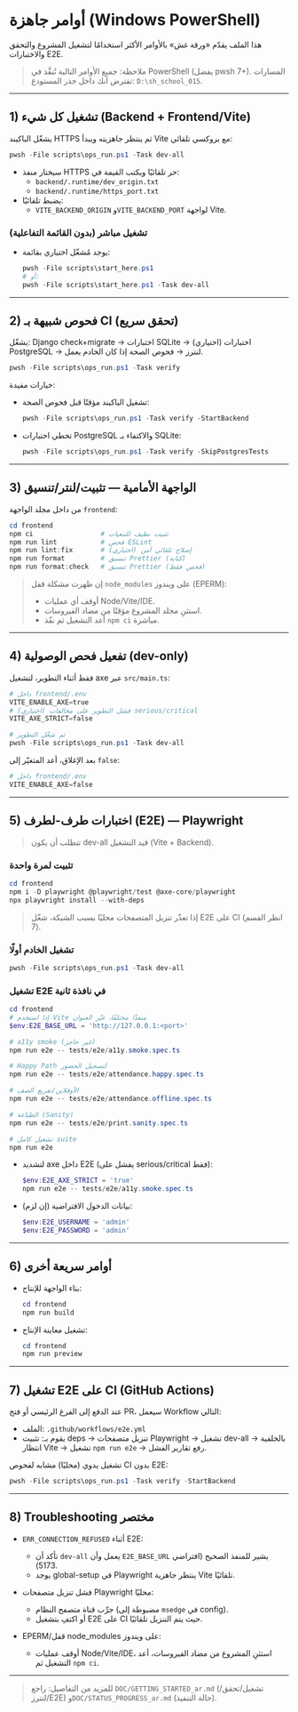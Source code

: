 # أوامر جاهزة (Windows PowerShell)

هذا الملف يقدّم «ورقة غش» بالأوامر الأكثر استخدامًا لتشغيل المشروع والتحقق والاختبارات E2E.

> ملاحظة: جميع الأوامر التالية تُنفَّذ في PowerShell (يفضل pwsh 7+). المسارات تفترض أنك داخل جذر المستودع: `D:\sh_school_015`.

---

## 1) تشغيل كل شيء (Backend + Frontend/Vite)

يشغّل الباكيند HTTPS ثم ينتظر جاهزيته ويبدأ Vite مع بروكسي تلقائي:

```powershell
pwsh -File scripts\ops_run.ps1 -Task dev-all
```

- سيختار منفذ HTTPS حر تلقائيًا ويكتب القيمة في:
  - `backend/.runtime/dev_origin.txt`
  - `backend/.runtime/https_port.txt`
- يضبط تلقائيًا:
  - `VITE_BACKEND_ORIGIN` و`VITE_BACKEND_PORT` لواجهة Vite.

### تشغيل مباشر (بدون القائمة التفاعلية)
- يوجد مُشغّل اختياري بقائمة:
  ```powershell
  pwsh -File scripts\start_here.ps1
  # أو:
  pwsh -File scripts\start_here.ps1 -Task dev-all
  ```

---

## 2) فحوص شبيهة بـ CI (تحقق سريع)

يشغّل: Django check+migrate → اختبارات SQLite → (اختياري) اختبارات PostgreSQL → لنترز → فحوص الصحة إذا كان الخادم يعمل.

```powershell
pwsh -File scripts\ops_run.ps1 -Task verify
```

خيارات مفيدة:

- تشغيل الباكيند مؤقتًا قبل فحوص الصحة:
  ```powershell
  pwsh -File scripts\ops_run.ps1 -Task verify -StartBackend
  ```

- تخطي اختبارات PostgreSQL والاكتفاء بـ SQLite:
  ```powershell
  pwsh -File scripts\ops_run.ps1 -Task verify -SkipPostgresTests
  ```

---

## 3) الواجهة الأمامية — تثبيت/لنتر/تنسيق

من داخل مجلد الواجهة `frontend`:

```powershell
cd frontend
npm ci                 # تثبيت نظيف للتبعيات
npm run lint           # فحص ESLint
npm run lint:fix       # إصلاح تلقائي آمن (اختياري)
npm run format         # تنسيق Prettier (كتابة)
npm run format:check   # تنسيق Prettier (فحص فقط)
```

> إن ظهرت مشكلة قفل `node_modules` على ويندوز (EPERM):
> - أوقف أي عمليات Node/Vite/IDE.
> - استثنِ مجلد المشروع مؤقتًا من مضاد الفيروسات.
> - أعد التشغيل ثم نفّذ `npm ci` مباشرة.

---

## 4) تفعيل فحص الوصولية (dev-only)

فقط أثناء التطوير، لتشغيل axe عبر `src/main.ts`:

```powershell
# داخل frontend/.env
VITE_ENABLE_AXE=true
# (اختياري) فشل التطوير على مخالفات serious/critical
VITE_AXE_STRICT=false

# ثم شغّل التطوير
pwsh -File scripts\ops_run.ps1 -Task dev-all
```

بعد الإغلاق، أعد المتغيّر إلى `false`:

```powershell
# داخل frontend/.env
VITE_ENABLE_AXE=false
```

---

## 5) اختبارات طرف-لطرف (E2E) — Playwright

> تتطلب أن يكون dev-all قيد التشغيل (Vite + Backend).

### تثبيت لمرة واحدة
```powershell
cd frontend
npm i -D playwright @playwright/test @axe-core/playwright
npx playwright install --with-deps
```

> إذا تعذّر تنزيل المتصفحات محليًا بسبب الشبكة، شغّل E2E على CI (انظر القسم 7).

### تشغيل الخادم أولًا
```powershell
pwsh -File scripts\ops_run.ps1 -Task dev-all
```

### تشغيل E2E في نافذة ثانية
```powershell
cd frontend
# إذا استخدم Vite منفذًا مختلفًا، غيّر العنوان
$env:E2E_BASE_URL = 'http://127.0.0.1:<port>'

# a11y smoke (غير حاجز)
npm run e2e -- tests/e2e/a11y.smoke.spec.ts

# Happy Path لتسجيل الحضور
npm run e2e -- tests/e2e/attendance.happy.spec.ts

# الأوفلاين/تفريغ الصف
npm run e2e -- tests/e2e/attendance.offline.spec.ts

# الطباعة (Sanity)
npm run e2e -- tests/e2e/print.sanity.spec.ts

# تشغيل كامل suite
npm run e2e
```

- لتشديد axe داخل E2E (يفشل على serious/critical فقط):
  ```powershell
  $env:E2E_AXE_STRICT = 'true'
  npm run e2e -- tests/e2e/a11y.smoke.spec.ts
  ```

- بيانات الدخول الافتراضية (إن لزم):
  ```powershell
  $env:E2E_USERNAME = 'admin'
  $env:E2E_PASSWORD = 'admin'
  ```

---

## 6) أوامر سريعة أخرى

- بناء الواجهة للإنتاج:
  ```powershell
  cd frontend
  npm run build
  ```

- تشغيل معاينة الإنتاج:
  ```powershell
  cd frontend
  npm run preview
  ```

---

## 7) تشغيل E2E على CI (GitHub Actions)

عند الدفع إلى الفرع الرئيسي أو فتح PR، سيعمل Workflow التالي:

- الملف: `.github/workflows/e2e.yml`
- يقوم بـ: تثبيت deps → تنزيل متصفحات Playwright → تشغيل dev-all بالخلفية → انتظار Vite → تشغيل `npm run e2e` → رفع تقارير الفشل.

تشغيل يدوي (محليًا) مشابه لفحوص CI بدون E2E:

```powershell
pwsh -File scripts\ops_run.ps1 -Task verify -StartBackend
```

---

## 8) Troubleshooting مختصر

- `ERR_CONNECTION_REFUSED` أثناء E2E:
  - تأكد أن `dev-all` يعمل وأن `E2E_BASE_URL` يشير للمنفذ الصحيح (افتراضي 5173).
  - يوجد global-setup في Playwright ينتظر جاهزية Vite تلقائيًا.

- فشل تنزيل متصفحات Playwright محليًا:
  - جرِّب قناة متصفح النظام (مضبوطة إلى `msedge` في config).
  - أو اكتفِ بتشغيل E2E على CI حيث يتم التنزيل تلقائيًا.

- EPERM/قفل node_modules على ويندوز:
  - أوقف عمليات Node/Vite/IDE، استثنِ المشروع من مضاد الفيروسات، أعد التشغيل ثم `npm ci`.

---

> للمزيد من التفاصيل: راجع `DOC/GETTING_STARTED_ar.md` (تشغيل/تحقق/لنترز/E2E) و`DOC/STATUS_PROGRESS_ar.md` (حالة التنفيذ).
